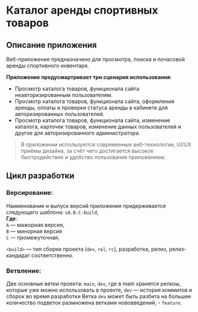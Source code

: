 # Каталог аренды спортивных товаров

## Описание приложения

Веб-приложение предназначено для просмотра, поиска и почасовой
аренды спортивного инвентаря.

**Приложение предусмартривает три сценария использования**:
-	Просмотр каталога товаров, функционала сайта неавторизированным
пользователям.
-	Просмотр каталога товаров, функционала сайта, оформления аренды,
оплаты и проверки статуса аренды в кабинете для авторизированных
пользователей.
-	Просмотр каталога товаров, функционала сайта, изменение каталога,
карточек товаров, изменение данных пользователей и другое для
авторизированного администратора.

> В приложении используются современные веб-технологии, UI/UX приёмы
> дизайна, за счёт чего достигается высокое быстродействие и удобство
> пользования приложением.


## Цикл разработки

### Версирование:
Наименование и выпуск версий приложения придерживается следующего
шаблона: `vA.B.C-build`, \
**Где**: \
`A` — мажорная версия, \
`B` — минорная версия \
`C` — промежуточная,

`<build>` — тип сборки проекта (`dev`, `rel`, `rc`), разработка, релиз,
релиз-кандидат соответственно.

### Ветвление:
Две основные ветки проекта: `main`, `dev`, где в main хранятся
релизы, которые уже можно использовать в проекте,
`dev` — история коммитов и сборок во время разработки
Ветка `dev` может быть разбита на большее количество подветок
размножена ветками нововведений, - `feature`.
